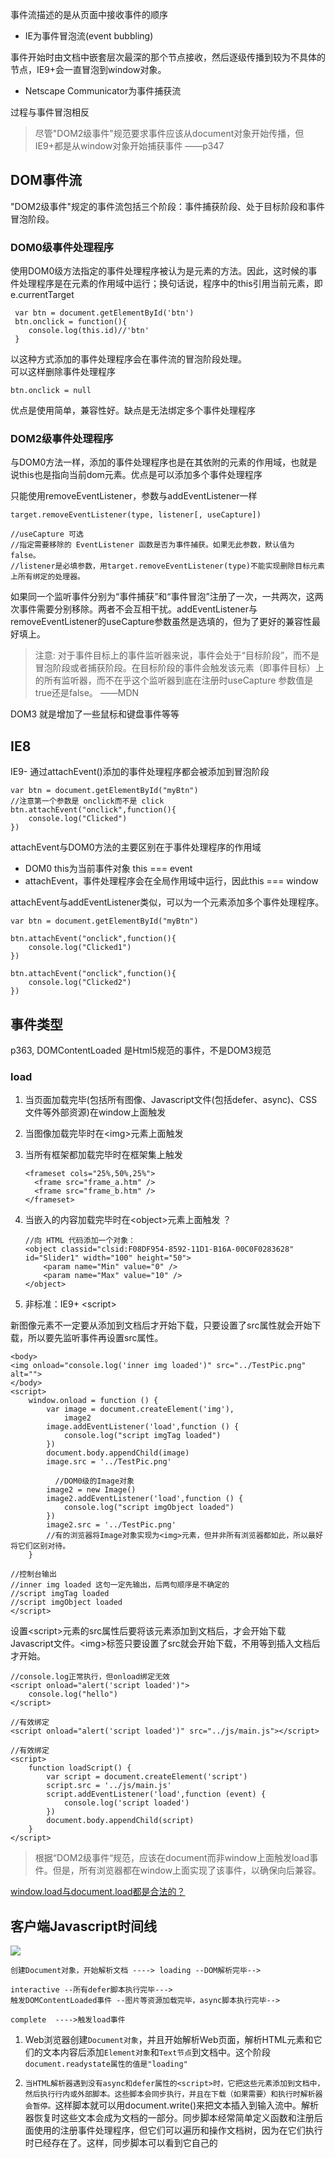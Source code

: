 事件流描述的是从页面中接收事件的顺序

- IE为事件冒泡流(event bubbling)

事件开始时由文档中嵌套层次最深的那个节点接收，然后逐级传播到较为不具体的节点，IE9+会一直冒泡到window对象。

- Netscape Communicator为事件捕获流

过程与事件冒泡相反
> 尽管"DOM2级事件"规范要求事件应该从document对象开始传播，但IE9+都是从window对象开始捕获事件 ——p347

## DOM事件流
"DOM2级事件"规定的事件流包括三个阶段：事件捕获阶段、处于目标阶段和事件冒泡阶段。

### DOM0级事件处理程序
使用DOM0级方法指定的事件处理程序被认为是元素的方法。因此，这时候的事件处理程序是在元素的作用域中运行；换句话说，程序中的this引用当前元素，即e.currentTarget

````
 var btn = document.getElementById('btn')
 btn.onclick = function(){
 	console.log(this.id)//'btn'
 }
````
以这种方式添加的事件处理程序会在事件流的冒泡阶段处理。<br>
可以这样删除事件处理程序

````
btn.onclick = null
````
优点是使用简单，兼容性好。缺点是无法绑定多个事件处理程序

### DOM2级事件处理程序
与DOM0方法一样，添加的事件处理程序也是在其依附的元素的作用域，也就是说this也是指向当前dom元素。优点是可以添加多个事件处理程序

只能使用removeEventListener，参数与addEventListener一样

````
target.removeEventListener(type, listener[, useCapture])

//useCapture 可选
//指定需要移除的 EventListener 函数是否为事件捕获。如果无此参数，默认值为 false。
//listener是必填参数，用target.removeEventListener(type)不能实现删除目标元素上所有绑定的处理器。
````
如果同一个监听事件分别为“事件捕获”和“事件冒泡”注册了一次，一共两次，这两次事件需要分别移除。两者不会互相干扰。addEventListener与removeEventListener的useCapture参数虽然是选填的，但为了更好的兼容性最好填上。

>注意: 对于事件目标上的事件监听器来说，事件会处于“目标阶段”，而不是冒泡阶段或者捕获阶段。在目标阶段的事件会触发该元素（即事件目标）上的所有监听器，而不在乎这个监听器到底在注册时useCapture 参数值是true还是false。  ——MDN

DOM3 就是增加了一些鼠标和键盘事件等等

## IE8

IE9- 通过attachEvent()添加的事件处理程序都会被添加到冒泡阶段

````
var btn = document.getElementById("myBtn")
//注意第一个参数是 onclick而不是 click
btn.attachEvent("onclick",function(){
	console.log("Clicked")
})
````
attachEvent与DOM0方法的主要区别在于事件处理程序的作用域

- DOM0 this为当前事件对象 this === event
- attachEvent，事件处理程序会在全局作用域中运行，因此this === window

attachEvent与addEventListener类似，可以为一个元素添加多个事件处理程序。

````
var btn = document.getElementById("myBtn")

btn.attachEvent("onclick",function(){
	console.log("Clicked1")
})

btn.attachEvent("onclick",function(){
	console.log("Clicked2")
})

````

## 事件类型

p363, DOMContentLoaded 是Html5规范的事件，不是DOM3规范

### load
1. 当页面加载完毕(包括所有图像、Javascript文件(包括defer、async)、CSS文件等外部资源)在window上面触发
2. 当图像加载完毕时在\<img>元素上面触发
3. 当所有框架都加载完毕时在框架集上触发

	````
	<frameset cols="25%,50%,25%">
	  <frame src="frame_a.htm" />
	  <frame src="frame_b.htm" />
	</frameset>
	````
4. 当嵌入的内容加载完毕时在\<object>元素上面触发 ？

    ````
    //向 HTML 代码添加一个对象：
    <object classid="clsid:F08DF954-8592-11D1-B16A-00C0F0283628" id="Slider1" width="100" height="50">
		<param name="Min" value="0" />
		<param name="Max" value="10" />
	</object>
    ````
5. 非标准：IE9+ \<script>

新图像元素不一定要从添加到文档后才开始下载，只要设置了src属性就会开始下载，所以要先监听事件再设置src属性。

````
<body>
<img onload="console.log('inner img loaded')" src="../TestPic.png" alt="">
</body>
<script>
    window.onload = function () {
        var image = document.createElement('img'),
            image2
        image.addEventListener('load',function () {
            console.log("script imgTag loaded")
        })
        document.body.appendChild(image)
        image.src = '../TestPic.png'
			
		  //DOM0级的Image对象
        image2 = new Image()
        image2.addEventListener('load',function () {
            console.log("script imgObject loaded")
        })
        image2.src = '../TestPic.png'
        //有的浏览器将Image对象实现为<img>元素，但并非所有浏览器都如此，所以最好将它们区别对待。
    }
    
//控制台输出
//inner img loaded 这句一定先输出，后两句顺序是不确定的
//script imgTag loaded
//script imgObject loaded
</script>
````

设置\<script>元素的src属性后要将该元素添加到文档后，才会开始下载Javascript文件。\<img>标签只要设置了src就会开始下载，不用等到插入文档后才开始。

````
//console.log正常执行，但onload绑定无效
<script onload="alert('script loaded')">
    console.log("hello")
</script>

//有效绑定
<script onload="alert('script loaded')" src="../js/main.js"></script>

//有效绑定
<script>
    function loadScript() {
        var script = document.createElement('script')
        script.src = '../js/main.js'
        script.addEventListener('load',function (event) {
            console.log('script loaded')
        })
        document.body.appendChild(script)
    }
</script>	
````

> 根据“DOM2级事件“规范，应该在document而非window上面触发load事件。但是，所有浏览器都在window上面实现了该事件，以确保向后兼容。

[window.load与document.load都是合法的？](https://stackoverflow.com/questions/588040/window-onload-vs-document-onload)

## 客户端Javascript时间线
![](https://ws2.sinaimg.cn/large/006tNc79ly1fnymnuvyavj30rs0fnad9.jpg)

````
创建Document对象，开始解析文档 ----> loading --DOM解析完毕--> 

interactive --所有defer脚本执行完毕---> 
触发DOMContentLoaded事件 --图片等资源加载完毕，async脚本执行完毕--> 

complete  ---->触发load事件
````

1. Web浏览器创建`Document对象`，并且开始解析Web页面，解析HTML元素和它们的文本内容后添加`Element对象`和`Text节点`到文档中。这个阶段`document.readystate属性的值是"loading"`
2. `当HTML解析器遇到没有async和defer属性的<script>时，它把这些元素添加到文档中，然后执行行内或外部脚本。这些脚本会同步执行，并且在下载（如果需要）和执行时解析器会暂停。`这样脚本就可以用document.write()来把文本插入到输入流中。解析器恢复时这些文本会成为文档的一部分。同步脚本经常简单定义函数和注册后面使用的注册事件处理程序，但它们可以遍历和操作文档树，因为在它们执行时已经存在了。这样，同步脚本可以看到它自己的<script>元素和它们之前的文档内容。

	````
	Synchronous scripts often simply define functions and register event handlers for later use, but they can traverse and manipulate the document tree as it exists when they run.
	同步脚本经常简单定义函数和注册后面使用的注册事件处理程序，但它们可以遍历和操作文档树
	
	我注：这句话翻译是没问题的，在这个语境下我的理解是，同步脚本可以简单定义函数和注册后面使用的注册事件处理程序，还可以遍历和操作文档树。因为浏览器没实现这一步，也无验证。
	````
3. `当解析器遇到设置了async属性的<script>元素时，它开始下载脚本文本，并继续解析文档。脚本会在它下载完成后尽快执行，但是解析器没有停下来等它下载。``异步脚本禁止使用document.write()方法。`它们可以看到自己的\<script>元素和它之前的所有文档元素，并且可能或不可能访问其他的文档内容。

	````
	并且可能或不可能访问其他的文档内容。??
	````

4. 当文档完成解析，`document.readyState属性变成"interactive"。`
5. 所有有defer属性的脚本，会按它们在文档里的出现顺序执行。async属性脚本可能也会在这个时间执行。延迟脚本能访问完整的文档树，禁止使用document.write()方法。
6. 所有defer脚本执行完毕，浏览器触发`Document对象上触发DOMContentLoaded事件。`这标志着程序执行从同步脚本执行阶段转换到异步事件驱动阶段。但要注意，这时可能还有异步脚本没有执行完成。
7. 这时，文档已经完全解析完成，但是浏览器可能还在等待其他内容载入，如图片。当所有这些内容完成载入时，并且所有异步脚本完成载入和执行，`document.readyState属性改变为"complete"，Web浏览器触发Window对象上的load事件。`
8. 从此刻起，会调用异步事件，以异步响应用户输入事件、网络事件、计时器过期等。

async-script 可能在 DOMContentLoaded 触发之前或之后执行，但一定在 load 触发之前执行。

这是一条理想的时间线，但是所有浏览器都没有支持它的全部细节。所有浏览器普遍都支持load事件、DOMContentLoaded事件以及readystatechange事件。

### 注意
- HTML5规定defer、async和src属性联合使用时才有效。但有些浏览器还支持延迟的内联脚本。
- 如果\<script>标签同时有这两个属性，同时支持两者的浏览器会遵从async属性并忽略defer属性
- 渲染引擎负责DOM解析


![](https://ws1.sinaimg.cn/large/006tNc79ly1fnyxxgbb63j31bt0js4ey.jpg)

### 为什么defer、async脚本里禁用document.write?
> document.write 在有deferred 或 asynchronous 属性的scripts中，会被忽略，控制台会显示 "A call to document.write() from an asynchronously-loaded external script was ignored" 的报错信息。   ——MDN

Chrome Version 63 测试结果
![](https://ws3.sinaimg.cn/large/006tNc79ly1fnyn06u0bfj30vp04eaax.jpg)

因为在执行defer、async之前，文档已经加载解析完成。如果在有defer/async的脚本里调用document.write，浏览器会自动调用 document.open，document.open会清除之前已经加载的文档。

在早期，document.write是在文档中显示计算后的文本的唯一方法。现在已经有丰富API操作DOM，最好不要再用这个API。<br>
[参考 document.write——MDN](https://developer.mozilla.org/zh-CN/docs/Web/API/Document/write)

````
//早期用法
````

````
<!DOCTYPE html>
<html lang="en">
<head>
    <meta charset="UTF-8">
    <title>document.write() example</title>
</head>
<body>
<p>Some original document content.</p>
<script type="text/javascript">
    //document.write()被直接嵌入到HTML主体代码中，那么它将不会调用document.open()，文档内容不会被清除
    document.write("<h1>Main title</h1>")
</script>
<!-- js -->
<script>
    function newContent(){
        alert("load new content");
        //就算把下面 document.open、document.close 注释掉，浏览器也会自动调用这两个方法
        document.open();
        document.write("<h1>Out with the old - in with the new!</h1>");
        document.close();
    }
    //注册onlad事件行等待页面加载完再执行document.write，
    //因为 document.write 写入文档流，在关闭(已加载)的文档上调用 document.write 会自动调用 document.open，这将清除该文档。
    document.onload = (function(){
        setTimeout(newContent, 1000);
    }());
</script>
</body>
</html>
````

### DomContentLoaded
当所有加载解析完毕且所有延迟(deffered)脚本都执行完毕时会自动触发DomContentLoaded事件，此时图片和异步(asyn)脚本可以依旧在加载，但是文档已经为操作准备就绪了。Firefox引入了这个事件，然后IE9及其他浏览器采用。尽管其名字中“DOM”，并属性3级DOM事件标准的一部分，但HTML5标准标准化了它。

http://javascript.info/onload-ondomcontentloaded

## 其他事件
- 对于input来说change事件与blur事件都是文本框失去焦点时触发，无论文本没有变化blur都会触发，当文本变化时change事件才会触发。
- 获取一个DOM绑定的所有Listener，Chorme有实现
- onkeyup事件用到input上跟oninput事件效果基本一样